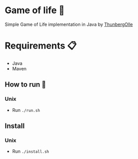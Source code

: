 # Game of life 👾

Simple Game of Life implementation in Java by [ThunbergOlle](https://github.com/ThunbergOlle?tab=repositories)

# Requirements 📋

- Java
- Maven

## How to run 🚀

### Unix
- Run `./run.sh`

## Install

### Unix

- Run `./install.sh`